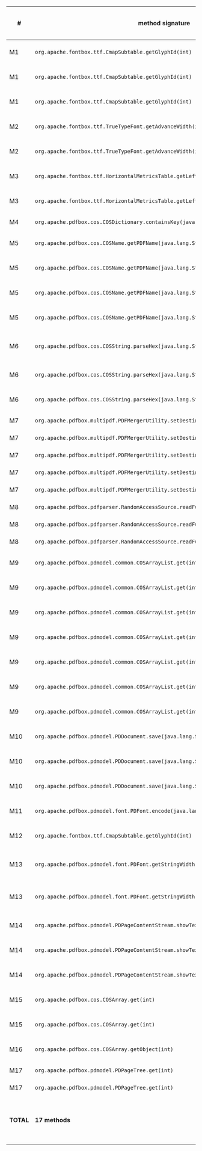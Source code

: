 \# | method signature | \#args in test, prod union | generated test class: `TestProzeGen_methodName_testName` | output |
-- | ---------------- | -------------------------- | -------------------------------------------------------- | ------ |
M1 | `org.apache.fontbox.ttf.CmapSubtable.getGlyphId(int)` | 88 | [`TestProzeGen_getGlyph_testEmptySubset`](https://github.com/Deee92/journal/blob/master/data/proze/results/pdfbox/org/apache/fontbox/ttf/TestProzeGen_getGlyph_testEmptySubset.java) | P: 1, F: 87, E: 0 |
M1 | `org.apache.fontbox.ttf.CmapSubtable.getGlyphId(int)` | 88 | [`TestProzeGen_getGlyph_testEmptySubset2`](https://github.com/Deee92/journal/blob/master/data/proze/results/pdfbox/org/apache/fontbox/ttf/TestProzeGen_getGlyph_testEmptySubset2.java) | P: 1, F: 87, E: 0 |
M1 | `org.apache.fontbox.ttf.CmapSubtable.getGlyphId(int)` | 88 | [`TestProzeGen_getGlyph_testNonEmptySubset`](https://github.com/Deee92/journal/blob/master/data/proze/results/pdfbox/org/apache/fontbox/ttf/TestProzeGen_getGlyph_testNonEmptySubset.java) | P: 0, F: 88, E: 0 |
M2 | `org.apache.fontbox.ttf.TrueTypeFont.getAdvanceWidth(int)` | 50 | [`TestProzeGen_getAdvanceWidth_testNonEmptySubset`](https://github.com/Deee92/journal/blob/master/data/proze/results/pdfbox/org/apache/fontbox/ttf/TestProzeGen_getAdvanceWidth_testNonEmptySubset.java) | P: 16, F: 34, E: 0 |
M2 | `org.apache.fontbox.ttf.TrueTypeFont.getAdvanceWidth(int)` | 50 | [`TestProzeGen_getAdvanceWidth_testPDFBox3379`](https://github.com/Deee92/journal/blob/master/data/proze/results/pdfbox/org/apache/fontbox/ttf/TestProzeGen_getAdvanceWidth_testPDFBox3379.java) | P: 49, F: 1, E: 0 |
M3 | `org.apache.fontbox.ttf.HorizontalMetricsTable.getLeftSideBearing(int)` | 88 | [`TestProzeGen_getLeftSideBearing_testNonEmptySubset`](https://github.com/Deee92/journal/blob/master/data/proze/results/pdfbox/org/apache/fontbox/ttf/TestProzeGen_getLeftSideBearing_testNonEmptySubset.java) | P: 1, F: 1:, E: 86 |
M3 | `org.apache.fontbox.ttf.HorizontalMetricsTable.getLeftSideBearing(int)` | 88 | [`TestProzeGen_getLeftSideBearing_testPDFBox3379`](https://github.com/Deee92/journal/blob/master/data/proze/results/pdfbox/org/apache/fontbox/ttf/TestProzeGen_getLeftSideBearing_testPDFBox3379.java) | P: 2, F: 2, E: 84 |
M4 | `org.apache.pdfbox.cos.COSDictionary.containsKey(java.lang.String)` | 7 | [`TestProzeGen_containsKey_PDFBox4076`](https://github.com/Deee92/journal/blob/master/data/proze/results/pdfbox/org/apache/pdfbox/cos/TestProzeGen_containsKey_PDFBox4076.java) | P: 1, F: 6, E: 0 |
M5 | `org.apache.pdfbox.cos.COSName.getPDFName(java.lang.String)` | 373 | [`TestProzeGen_getPDFName_PDFBox4076`](https://github.com/Deee92/journal/blob/master/data/proze/results/pdfbox/org/apache/pdfbox/cos/TestProzeGen_getPDFName_PDFBox4076.java) | P: 1, F: 371, E: 1 |
M5 | `org.apache.pdfbox.cos.COSName.getPDFName(java.lang.String)` | 373 | [`TestProzeGen_getPDFName_testCOSNameValue`](https://github.com/Deee92/journal/blob/master/data/proze/results/pdfbox/org/apache/pdfbox/pdmodel/fdf/TestProzeGen_getPDFName_testCOSNameValue.java) | P: 1, F: 372, E: 0 |
M5 | `org.apache.pdfbox.cos.COSName.getPDFName(java.lang.String)` | 373 | [`TestProzeGen_getPDFName_testPDFBOX4115`](https://github.com/Deee92/journal/blob/master/data/proze/results/pdfbox/org/apache/pdfbox/pdmodel/font/TestProzeGen_getPDFName_testPDFBOX4115.java) | P: 1, F: 0, E: 372 |
M5 | `org.apache.pdfbox.cos.COSName.getPDFName(java.lang.String)` | 373 | [`TestProzeGen_getPDFName_testPDFox5048`](https://github.com/Deee92/journal/blob/master/data/proze/results/pdfbox/org/apache/pdfbox/pdmodel/font/TestProzeGen_getPDFName_testPDFox5048.java) | P: 1, F: 0, E: 372 |
M6 | `org.apache.pdfbox.cos.COSString.parseHex(java.lang.String)` | 395 | [`TestProzeGen_parseHex_testPDFBox3864`](https://github.com/Deee92/journal/blob/master/data/proze/results/pdfbox/org/apache/pdfbox/cos/TestProzeGen_parseHex_testPDFBox3864.java) | P: 395, F: 0, E: 0 |
M6 | `org.apache.pdfbox.cos.COSString.parseHex(java.lang.String)` | 395 | [`TestProzeGen_parseHex_testUTF16BEURI`](https://github.com/Deee92/journal/blob/master/data/proze/results/pdfbox/org/apache/pdfbox/pdmodel/interactive/action/TestProzeGen_parseHex_testUTF16BEURI.java) | P: 1, F: 394, E: 0 |
M6 | `org.apache.pdfbox.cos.COSString.parseHex(java.lang.String)` | 395 | [`TestProzeGen_parseHex_testUTF16LEURI`](https://github.com/Deee92/journal/blob/master/data/proze/results/pdfbox/org/apache/pdfbox/pdmodel/interactive/action/TestProzeGen_parseHex_testUTF16LEURI.java) | P: 1, F: 394, E: 0 |
M7 | `org.apache.pdfbox.multipdf.PDFMergerUtility.setDestinationFileName(java.lang.String)` | 8 | [`TestProzeGen_setDestinationFileName_testAnnotsEntry`](https://github.com/Deee92/journal/blob/master/data/proze/results/pdfbox/org/apache/pdfbox/multipdf/TestProzeGen_setDestinationFileName_testAnnotsEntry.java) | P: 8, F: 0, E: 0 |
M7 | `org.apache.pdfbox.multipdf.PDFMergerUtility.setDestinationFileName(java.lang.String)` | 8 | [`TestProzeGen_setDestinationFileName_testAPEntry`](https://github.com/Deee92/journal/blob/master/data/proze/results/pdfbox/org/apache/pdfbox/multipdf/TestProzeGen_setDestinationFileName_testAPEntry.java) | P: 8, F: 0, E: 0 |
M7 | `org.apache.pdfbox.multipdf.PDFMergerUtility.setDestinationFileName(java.lang.String)` | 8 | [`TestProzeGen_setDestinationFileName_testJoinFieldsMerge_TextFieldsOnly_SameMerged`](https://github.com/Deee92/journal/blob/master/data/proze/results/pdfbox/org/apache/pdfbox/multipdf/TestProzeGen_setDestinationFileName_testJoinFieldsMerge_TextFieldsOnly_SameMerged.java) | P: 8, F: 0, E: 0 |
M7 | `org.apache.pdfbox.multipdf.PDFMergerUtility.setDestinationFileName(java.lang.String)` | 8 | [`TestProzeGen_setDestinationFileName_testLegacyModeMerge`](https://github.com/Deee92/journal/blob/master/data/proze/results/pdfbox/org/apache/pdfbox/multipdf/TestProzeGen_setDestinationFileName_testLegacyModeMerge.java) | P: 8, F: 0, E: 0 |
M7 | `org.apache.pdfbox.multipdf.PDFMergerUtility.setDestinationFileName(java.lang.String)` | 8 | [`TestProzeGen_setDestinationFileName_testLinkAnnotations`](https://github.com/Deee92/journal/blob/master/data/proze/results/pdfbox/org/apache/pdfbox/multipdf/TestProzeGen_setDestinationFileName_testLinkAnnotations.java) | P: 8, F: 0, E: 0 |
M8 | `org.apache.pdfbox.pdfparser.RandomAccessSource.readFully(int)` | 3 | [`TestProzeGen_readFully_testPositionPeek`](https://github.com/Deee92/journal/blob/master/data/proze/results/pdfbox/org/apache/pdfbox/pdfparser/TestProzeGen_readFully_testPositionPeek.java) | P: 1, F: 2, E: 0 |
M8 | `org.apache.pdfbox.pdfparser.RandomAccessSource.readFully(int)` | 3 | [`TestProzeGen_readFully_testPositionReadFully`](https://github.com/Deee92/journal/blob/master/data/proze/results/pdfbox/org/apache/pdfbox/pdfparser/TestProzeGen_readFully_testPositionReadFully.java) | P: 0, F: 3, E: 0 |
M8 | `org.apache.pdfbox.pdfparser.RandomAccessSource.readFully(int)` | 3 | [`TestProzeGen_readFully_testPositionUnreadBytes`](https://github.com/Deee92/journal/blob/master/data/proze/results/pdfbox/org/apache/pdfbox/pdfparser/TestProzeGen_readFully_testPositionUnreadBytes.java) | P: 1, F: 2, E: 0 |
M9 | `org.apache.pdfbox.pdmodel.common.COSArrayList.get(int)` | 82 | [`TestProzeGen_get_getFromList`](https://github.com/Deee92/journal/blob/master/data/proze/results/pdfbox/org/apache/pdfbox/pdmodel/common/TestProzeGen_get_getFromList.java) | P: 0, F: 2, E: 80 |
M9 | `org.apache.pdfbox.pdmodel.common.COSArrayList.get(int)` | 82 | [`TestProzeGen_get_removeFromFilteredListByObject`](https://github.com/Deee92/journal/blob/master/data/proze/results/pdfbox/org/apache/pdfbox/pdmodel/common/TestProzeGen_get_removeFromFilteredListByObject.java) | P: 2, F: 0, E: 80 |
M9 | `org.apache.pdfbox.pdmodel.common.COSArrayList.get(int)` | 82 | [`TestProzeGen_get_removeFromListByIndex`](https://github.com/Deee92/journal/blob/master/data/proze/results/pdfbox/org/apache/pdfbox/pdmodel/common/TestProzeGen_get_removeFromListByIndex.java) | P: 0, F: 2, E: 80 |
M9 | `org.apache.pdfbox.pdmodel.common.COSArrayList.get(int)` | 82 | [`TestProzeGen_get_removeIndirectObject`](https://github.com/Deee92/journal/blob/master/data/proze/results/pdfbox/org/apache/pdfbox/pdmodel/common/TestProzeGen_get_removeIndirectObject.java) | P: 3, F: 0, E: 79 |
M9 | `org.apache.pdfbox.pdmodel.common.COSArrayList.get(int)` | 82 | [`TestProzeGen_get_removeSingleDirectObject`](https://github.com/Deee92/journal/blob/master/data/proze/results/pdfbox/org/apache/pdfbox/pdmodel/common/TestProzeGen_get_removeSingleDirectObject.java) | P: 4, F: 0, E: 78 |
M9 | `org.apache.pdfbox.pdmodel.common.COSArrayList.get(int)` | 82 | [`TestProzeGen_get_removeSingleIndirectObject`](https://github.com/Deee92/journal/blob/master/data/proze/results/pdfbox/org/apache/pdfbox/pdmodel/common/TestProzeGen_get_removeSingleIndirectObject.java) | P: 4, F: 0, E: 78 |
M9 | `org.apache.pdfbox.pdmodel.common.COSArrayList.get(int)` | 82 | [`TestProzeGen_get_removeUniqueFromListByObject`](https://github.com/Deee92/journal/blob/master/data/proze/results/pdfbox/org/apache/pdfbox/pdmodel/common/TestProzeGen_get_removeUniqueFromListByObject.java) | P: 0, F: 2, E: 80 |
M10 | `org.apache.pdfbox.pdmodel.PDDocument.save(java.lang.String)` | 26 | [`TestProzeGen_save_removeIndirectObject`](https://github.com/Deee92/journal/blob/master/data/proze/results/pdfbox/org/apache/pdfbox/pdmodel/common/TestProzeGen_save_removeIndirectObject.java) | P: 26, F: 0, E: 0 |
M10 | `org.apache.pdfbox.pdmodel.PDDocument.save(java.lang.String)` | 26 | [`TestProzeGen_save_removeSingleDirectObject`](https://github.com/Deee92/journal/blob/master/data/proze/results/pdfbox/org/apache/pdfbox/pdmodel/common/TestProzeGen_save_removeSingleDirectObject.java) | P: 26, F: 0, E: 0 |
M10 | `org.apache.pdfbox.pdmodel.PDDocument.save(java.lang.String)` | 26 | [`TestProzeGen_save_removeSingleIndirectObject`](https://github.com/Deee92/journal/blob/master/data/proze/results/pdfbox/org/apache/pdfbox/pdmodel/common/TestProzeGen_save_removeSingleIndirectObject.java) | P: 26, F: 0, E: 0 |
M11 | `org.apache.pdfbox.pdmodel.font.PDFont.encode(java.lang.String)` | 2,625 | [`TestProzeGen_encode_testPDFox4318`](https://github.com/Deee92/journal/blob/master/data/proze/results/pdfbox/org/apache/pdfbox/pdmodel/font/TestProzeGen_encode_testPDFox4318.java) | P: 0, F: 2,625, E: 0 |
M12 | `org.apache.fontbox.ttf.CmapSubtable.getGlyphId(int)` | 76 | [`TestProzeGen_getGlyphId_testPostTable`](https://github.com/Deee92/journal/blob/master/data/proze/results/pdfbox/org/apache/pdfbox/pdmodel/font/TestProzeGen_getGlyphId_testPostTable.java) | P: 0, F: 76, E: 0 |
M13 | `org.apache.pdfbox.pdmodel.font.PDFont.getStringWidth(java.lang.String)` | 2,245 | [`TestProzeGen_getStringWidth_testPDFox5048`](https://github.com/Deee92/journal/blob/master/data/proze/results/pdfbox/org/apache/pdfbox/pdmodel/font/TestProzeGen_getStringWidth_testPDFox5048.java) | P: 2,245, F: 0, E: 0 |
M13 | `org.apache.pdfbox.pdmodel.font.PDFont.getStringWidth(java.lang.String)` | 2,245 | [`TestProzeGen_getStringWidth_testSoftHyphen`](https://github.com/Deee92/journal/blob/master/data/proze/results/pdfbox/org/apache/pdfbox/pdmodel/font/TestProzeGen_getStringWidth_testSoftHyphen.java) | P: 2,245, F: 0, E: 0 |
M14 | `org.apache.pdfbox.pdmodel.PDPageContentStream.showText(java.lang.String)` | 385 | [`TestProzeGen_showText_testDeleteFont`](https://github.com/Deee92/journal/blob/master/data/proze/results/pdfbox/org/apache/pdfbox/pdmodel/font/TestProzeGen_showText_testDeleteFont.java) | P: 1, F: 384, E: 0 |
M14 | `org.apache.pdfbox.pdmodel.PDPageContentStream.showText(java.lang.String)` | 385 | [`TestProzeGen_showText_testPDFBOX4115`](https://github.com/Deee92/journal/blob/master/data/proze/results/pdfbox/org/apache/pdfbox/pdmodel/font/TestProzeGen_showText_testPDFBOX4115.java) | P: 1, F: 384, E: 0 |
M14 | `org.apache.pdfbox.pdmodel.PDPageContentStream.showText(java.lang.String)` | 385 | [`TestProzeGen_showText_testSoftHyphen`](https://github.com/Deee92/journal/blob/master/data/proze/results/pdfbox/org/apache/pdfbox/pdmodel/font/TestProzeGen_showText_testSoftHyphen.java) | P: 1, F: 384, E: 0 |
M15 | `org.apache.pdfbox.cos.COSArray.get(int)` | 256 | [`TestProzeGen_get_testGetCOSObject`](https://github.com/Deee92/journal/blob/master/data/proze/results/pdfbox/org/apache/pdfbox/pdmodel/graphics/TestProzeGen_get_testGetCOSObject.java) | P: 0, F: 2, E: 254 |
M15 | `org.apache.pdfbox.cos.COSArray.get(int)` | 256 | [`TestProzeGen_get_testPdfbox2872`](https://github.com/Deee92/journal/blob/master/data/proze/results/pdfbox/org/apache/pdfbox/util/TestProzeGen_get_testPdfbox2872.java) | P: 0, F: 2, E: 254 |
M16 | `org.apache.pdfbox.cos.COSArray.getObject(int)` | 119 | [`TestProzeGen_getObject_testGetCOSObject`](https://github.com/Deee92/journal/blob/master/data/proze/results/pdfbox/org/apache/pdfbox/pdmodel/graphics/TestProzeGen_getObject_testGetCOSObject.java) | P: 1, F: 0, E: 118 |
M17 | `org.apache.pdfbox.pdmodel.PDPageTree.get(int)` | 3 | [`TestProzeGen_get_readTransitions`](https://github.com/Deee92/journal/blob/master/data/proze/results/pdfbox/org/apache/pdfbox/pdmodel/TestProzeGen_get_readTransitions.java) | P: 1, F: 1, E: 1 |
M17 | `org.apache.pdfbox.pdmodel.PDPageTree.get(int)` | 3 | [`TestProzeGen_get_saveAndReadTransitions`](https://github.com/Deee92/journal/blob/master/data/proze/results/pdfbox/org/apache/pdfbox/pdmodel/TestProzeGen_get_saveAndReadTransitions.java) | P: 1, F: 0, E: 2 |
**TOTAL** | **17 methods** | **6,829 distinct, 12,908 in total** | **45 generated test classes** | **P: 5,101, F: 5,708, E: 2,099** | 
